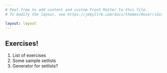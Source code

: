 ```yaml
---
# Feel free to add content and custom Front Matter to this file.
# To modify the layout, see https://jekyllrb.com/docs/themes/#overriding-theme-defaults

layout: layout
---
```


## Exercises!

1. List of exercises
1. Some sample setlists
1. Generator for setlists?
